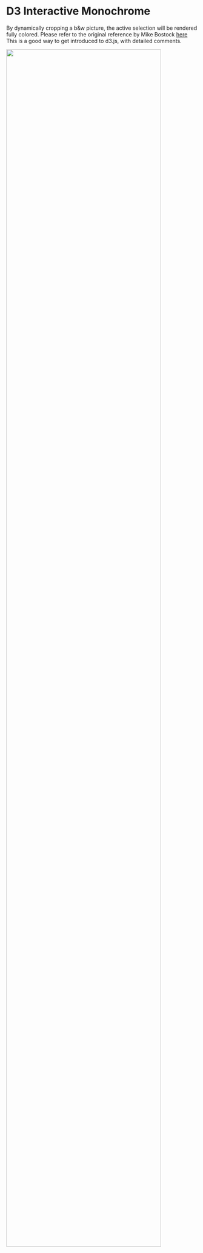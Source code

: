 # D3 Interactive Monochrome

By dynamically cropping a b&w picture, the active selection will be rendered fully colored. Please refer to the original reference by Mike Bostock [here](https://bl.ocks.org/mbostock/9511ae067889eefa5537eedcbbf87dab)
This is a good way to get introduced to d3.js, with detailed comments.

<img src="https://db3pap004files.storage.live.com/y4mW--MkZSlsjsRX-kYmgbsuj7mFrpKU02aG6xN_jpKOFcSaqtQeEi6mBrXOKdcwb1i8xn4gYNlF0oA79yI-_N2vDGfs1U6JiSThudVLjW_6oIfdRvcq45emG1r73B2F3h0R1bB-qojH5NdP-nRzdkj5TT-VoEbXTV1FfaXuTf_BzQSgdYCyTn4GzpGbeH2ZtXv?width=939&height=527&cropmode=none" width="90%">
